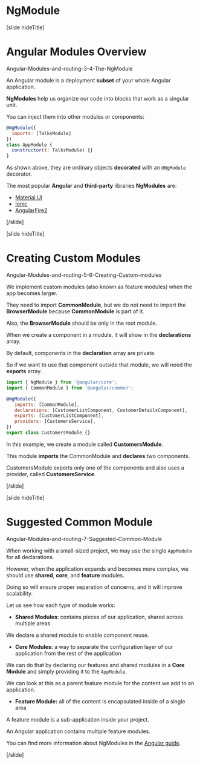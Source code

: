 # NgModule

[slide hideTitle]

# Angular Modules Overview

Angular-Modules-and-routing-3-4-The-NgModule

An Angular module is a deployment **subset** of your whole Angular application.

**NgModules** help us organize our code into blocks that work as a singular unit.

You can inject them into other modules or components:

```js
@NgModule({
  imports: [TalksModule]
})
class AppModule {
  constructor(t: TalksModule) {}
}
```

As shown above, they are ordinary objects **decorated** with an `@NgModule` decorator.

The most popular **Angular** and **third-party** libraries **NgModules** are:

- [Material UI](https://material.angular.io/)
- [Ionic](https://ionicframework.com/)
- [AngularFire2](https://github.com/IdanCo/angularfire2)

[/slide]

[slide hideTitle]

# Creating Custom Modules

Angular-Modules-and-routing-5-6-Creating-Custom-modules

We implement custom modules (also known as feature modules) when the app becomes larger.

They need to import **CommonModule**, but we do not need to import the **BrowserModule** because **CommonModule** is part of it.

Also, the **BrowserModule** should be only in the root module.

When we create a component in a module, it will show in the **declarations** array.

By default, components in the **declaration** array are private.

So if we want to use that component outside that module, we will need the **exports** array.

```js
import { NgModule } from '@angular/core';
import { CommonModule } from '@angular/common';

@NgModule({
   imports: [CommonModule],
   declarations: [CustomerListComponent, CustomerDetailsComponent],
   exports: [CustomerListComponent],
   providers: [CustomersService],
})
export class CustomersModule {}
```

In this example, we create a module called **CustomersModule**.

This module **imports** the CommonModule and **declares** two components.

CustomersModule exports only one of the components and also uses a provider, called **CustomersService**.

[/slide]

[slide hideTitle]

# Suggested Common Module

Angular-Modules-and-routing-7-Suggested-Common-Module

When working with a small-sized project, we may use the single `AppModule` for all declarations.

However, when the application expands and becomes more complex, we should use **shared**, **core**, and **feature** modules.

Doing so will ensure proper separation of concerns, and it will improve scalability.

Let us see how each type of module works:

- **Shared Modules**:  contains pieces of our application, shared across multiple areas

We declare a shared module to enable component reuse.

- **Core Modules:** a way to separate the configuration layer of our application from the rest of the application

We can do that by declaring our features and shared modules in a **Core Module** and simply providing it to the `AppModule`.

We can look at this as a parent feature module for the content we add to an application.

- **Feature Module:** all of the content is encapsulated inside of a single area

A feature module is a sub-application inside your project.

An Angular application contains multiple feature modules.

You can find more information about NgModules in the [Angular guide](https://angular.io/guide/ngmodules).

[/slide]
